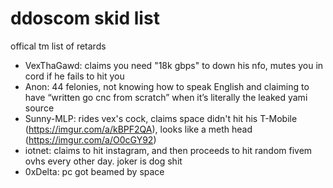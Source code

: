 # ddoscom skid list
offical tm list of retards

- VexThaGawd: claims you need "18k gbps" to down his nfo, mutes you in cord if he fails to hit you
- Anon: 44 felonies, not knowing how to speak English and claiming to have “written go cnc from scratch” when it’s literally the leaked yami source
- Sunny-MLP: rides vex's cock, claims space didn't hit his T-Mobile (https://imgur.com/a/kBPF2QA), looks like a meth head (https://imgur.com/a/O0cGY92)
- iotnet: claims to hit instagram, and then proceeds to hit random fivem ovhs every other day. joker is dog shit
- 0xDelta: pc got beamed by space
